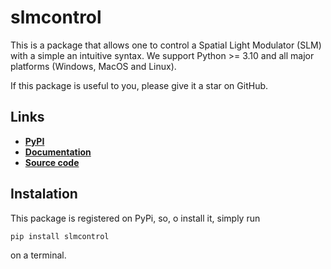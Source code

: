 # slmcontrol

This is a package that allows one to control a Spatial Light Modulator (SLM) with a simple an intuitive syntax. We support Python >= 3.10 and all major platforms (Windows, MacOS and Linux).

If this package is useful to you, please give it a star on GitHub.

## Links

- [**PyPI**](https://pypi.org/project/slmcontrol/)
- [**Documentation**](https://marcsgil.github.io/slmcontrol/)
- [**Source code**](https://github.com/marcsgil/slmcontrol/tree/main)

## Instalation

This package is registered on PyPi, so, o install it, simply run

```
pip install slmcontrol
```

on a terminal.